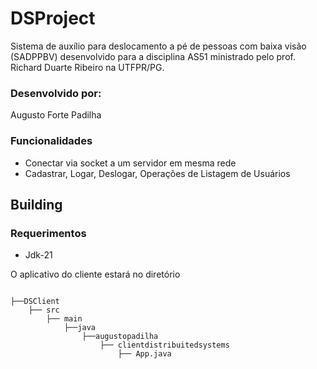 # DSProject
Sistema de auxílio para deslocamento a pé de pessoas com baixa visão (SADPPBV) desenvolvido para a disciplina AS51 ministrado pelo prof. Richard Duarte Ribeiro na UTFPR/PG.
### Desenvolvido por:
Augusto Forte Padilha
### Funcionalidades
- Conectar via socket a um servidor em mesma rede
- Cadastrar, Logar, Deslogar, Operações de Listagem de Usuários

## Building
### Requerimentos
- Jdk-21

O aplicativo do cliente estará no diretório 
```

├──DSClient
    ├── src
        ├── main
            ├──java
                ├──augustopadilha
                    ├── clientdistribuitedsystems
                        ├── App.java
```
